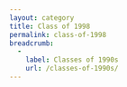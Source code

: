 ```yaml
---
layout: category
title: Class of 1998
permalink: class-of-1998
breadcrumb:
  -
    label: Classes of 1990s
    url: /classes-of-1990s/
---
```

